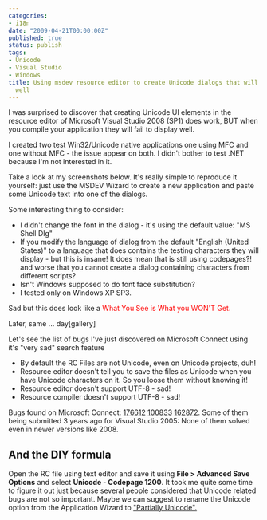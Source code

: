 ```yaml
---
categories:
- i18n
date: "2009-04-21T00:00:00Z"
published: true
status: publish
tags:
- Unicode
- Visual Studio
- Windows
title: Using msdev resource editor to create Unicode dialogs that will not display
  well
---
```

I was surprised to discover that creating Unicode UI elements in the resource editor of Microsoft Visual Studio 2008 (SP1) does work, BUT when you compile your application they will fail to display well.
<!--more-->

I created two test Win32/Unicode native applications one using MFC and one without MFC - the issue appear on both. I didn't bother to test .NET because I'm not interested in it.

Take a look at my screenshots below. It's really simple to reproduce it yourself: just use the MSDEV Wizard to create a new application and paste some Unicode text into one of the dialogs.

Some interesting thing to consider:

*   I didn't change the font in the dialog - it's using the default value: "MS Shell Dlg"
*   If you modify the language of dialog from the default "English (United States)" to a language that does contains the testing characters they will display - but this is insane! It does mean that is still using codepages?! and worse that you cannot create a dialog containing characters from different scripts?
*   Isn't Windows supposed to do font face substitution?
*   I tested only on Windows XP SP3.

Sad but this does look like a <span style="color: #ff0000;">What You See is What you WON'T Get.

Later, same ... day[gallery]


Let's see the list of bugs I've just discovered on Microsoft Connect using it's "very sad" search feature

   *   By default the RC Files are not Unicode, even on Unicode projects, duh!
   *   Resource editor doesn't tell you to save the files as Unicode when you have Unicode characters on it. So you loose them without knowing it!
   *   Resource editor doesn't support UTF-8 - sad!
   *   Resource compiler doesn't support UTF-8 - sad!
         </ul>

Bugs found on Microsoft Connect: [176612](https://connect.microsoft.com/VisualStudio/feedback/ViewFeedback.aspx?FeedbackID=176612) [100833](https://connect.microsoft.com/VisualStudio/feedback/ViewFeedback.aspx?FeedbackID=100833) [162872](). Some of them being submitted 3 years ago for Visual Studio 2005: None of them solved even in newer versions like 2008.

## And the DIY formula

Open the RC file using text editor and save it using **File > Advanced Save Options** and select **Unicode - Codepage 1200**. It took me quite some time to figure it out just because several people considered that Unicode related bugs are not so important. Maybe we can suggest to rename the Unicode option from the Application Wizard to ["Partially Unicode".](https://connect.microsoft.com/VisualStudio/feedback/ViewFeedback.aspx?FeedbackID=162872)
